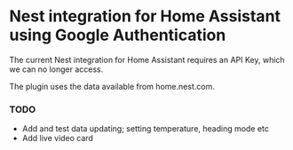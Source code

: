 # Nest integration for Home Assistant using Google Authentication

The current Nest integration for Home Assistant requires an API Key, which we can no longer access.

The plugin uses the data available from home.nest.com.

### TODO
 - Add and test data updating; setting temperature, heading mode etc
 - Add live video card